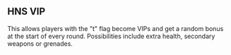 ## HNS VIP

This allows players with the "t" flag become VIPs and get a random bonus at the start of every round. Possibilities include extra health, secondary weapons or grenades.